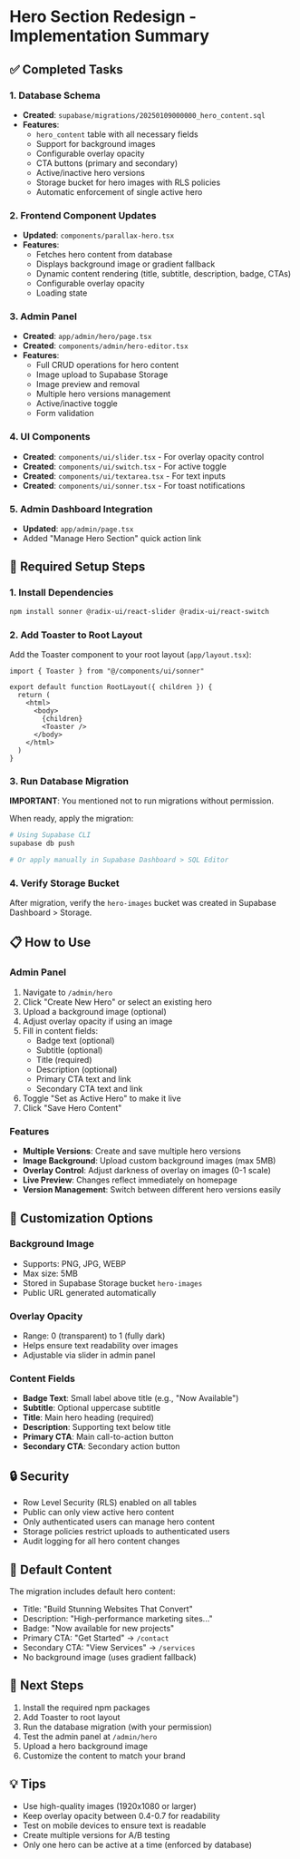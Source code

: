 # Hero Section Redesign - Implementation Summary

## ✅ Completed Tasks

### 1. Database Schema
- **Created**: `supabase/migrations/20250109000000_hero_content.sql`
- **Features**:
  - `hero_content` table with all necessary fields
  - Support for background images
  - Configurable overlay opacity
  - CTA buttons (primary and secondary)
  - Active/inactive hero versions
  - Storage bucket for hero images with RLS policies
  - Automatic enforcement of single active hero

### 2. Frontend Component Updates
- **Updated**: `components/parallax-hero.tsx`
- **Features**:
  - Fetches hero content from database
  - Displays background image or gradient fallback
  - Dynamic content rendering (title, subtitle, description, badge, CTAs)
  - Configurable overlay opacity
  - Loading state

### 3. Admin Panel
- **Created**: `app/admin/hero/page.tsx`
- **Created**: `components/admin/hero-editor.tsx`
- **Features**:
  - Full CRUD operations for hero content
  - Image upload to Supabase Storage
  - Image preview and removal
  - Multiple hero versions management
  - Active/inactive toggle
  - Form validation

### 4. UI Components
- **Created**: `components/ui/slider.tsx` - For overlay opacity control
- **Created**: `components/ui/switch.tsx` - For active toggle
- **Created**: `components/ui/textarea.tsx` - For text inputs
- **Created**: `components/ui/sonner.tsx` - For toast notifications

### 5. Admin Dashboard Integration
- **Updated**: `app/admin/page.tsx`
- Added "Manage Hero Section" quick action link

## 🔧 Required Setup Steps

### 1. Install Dependencies
```bash
npm install sonner @radix-ui/react-slider @radix-ui/react-switch
```

### 2. Add Toaster to Root Layout
Add the Toaster component to your root layout (`app/layout.tsx`):

```tsx
import { Toaster } from "@/components/ui/sonner"

export default function RootLayout({ children }) {
  return (
    <html>
      <body>
        {children}
        <Toaster />
      </body>
    </html>
  )
}
```

### 3. Run Database Migration
**IMPORTANT**: You mentioned not to run migrations without permission.

When ready, apply the migration:
```bash
# Using Supabase CLI
supabase db push

# Or apply manually in Supabase Dashboard > SQL Editor
```

### 4. Verify Storage Bucket
After migration, verify the `hero-images` bucket was created in Supabase Dashboard > Storage.

## 📋 How to Use

### Admin Panel
1. Navigate to `/admin/hero`
2. Click "Create New Hero" or select an existing hero
3. Upload a background image (optional)
4. Adjust overlay opacity if using an image
5. Fill in content fields:
   - Badge text (optional)
   - Subtitle (optional)
   - Title (required)
   - Description (optional)
   - Primary CTA text and link
   - Secondary CTA text and link
6. Toggle "Set as Active Hero" to make it live
7. Click "Save Hero Content"

### Features
- **Multiple Versions**: Create and save multiple hero versions
- **Image Background**: Upload custom background images (max 5MB)
- **Overlay Control**: Adjust darkness of overlay on images (0-1 scale)
- **Live Preview**: Changes reflect immediately on homepage
- **Version Management**: Switch between different hero versions easily

## 🎨 Customization Options

### Background Image
- Supports: PNG, JPG, WEBP
- Max size: 5MB
- Stored in Supabase Storage bucket `hero-images`
- Public URL generated automatically

### Overlay Opacity
- Range: 0 (transparent) to 1 (fully dark)
- Helps ensure text readability over images
- Adjustable via slider in admin panel

### Content Fields
- **Badge Text**: Small label above title (e.g., "Now Available")
- **Subtitle**: Optional uppercase subtitle
- **Title**: Main hero heading (required)
- **Description**: Supporting text below title
- **Primary CTA**: Main call-to-action button
- **Secondary CTA**: Secondary action button

## 🔒 Security

- Row Level Security (RLS) enabled on all tables
- Public can only view active hero content
- Only authenticated users can manage hero content
- Storage policies restrict uploads to authenticated users
- Audit logging for all hero content changes

## 📝 Default Content

The migration includes default hero content:
- Title: "Build Stunning Websites That Convert"
- Description: "High-performance marketing sites..."
- Badge: "Now available for new projects"
- Primary CTA: "Get Started" → `/contact`
- Secondary CTA: "View Services" → `/services`
- No background image (uses gradient fallback)

## 🚀 Next Steps

1. Install the required npm packages
2. Add Toaster to root layout
3. Run the database migration (with your permission)
4. Test the admin panel at `/admin/hero`
5. Upload a hero background image
6. Customize the content to match your brand

## 💡 Tips

- Use high-quality images (1920x1080 or larger)
- Keep overlay opacity between 0.4-0.7 for readability
- Test on mobile devices to ensure text is readable
- Create multiple versions for A/B testing
- Only one hero can be active at a time (enforced by database)
